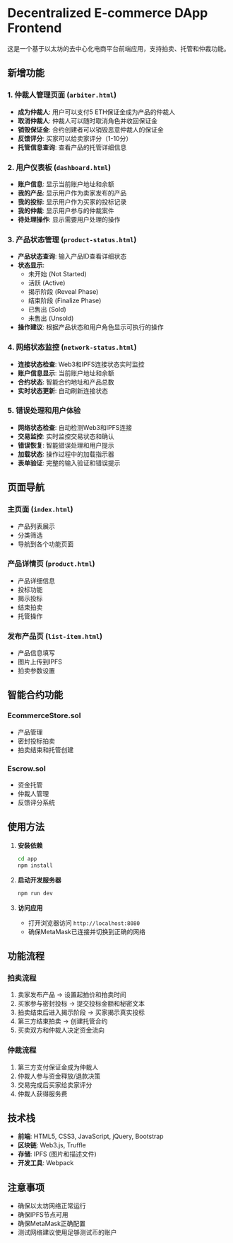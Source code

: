 # Decentralized E-commerce DApp Frontend

这是一个基于以太坊的去中心化电商平台前端应用，支持拍卖、托管和仲裁功能。

## 新增功能

### 1. 仲裁人管理页面 (`arbiter.html`)
- **成为仲裁人**: 用户可以支付5 ETH保证金成为产品的仲裁人
- **取消仲裁人**: 仲裁人可以随时取消角色并收回保证金
- **销毁保证金**: 合约创建者可以销毁恶意仲裁人的保证金
- **反馈评分**: 买家可以给卖家评分（1-10分）
- **托管信息查询**: 查看产品的托管详细信息

### 2. 用户仪表板 (`dashboard.html`)
- **账户信息**: 显示当前账户地址和余额
- **我的产品**: 显示用户作为卖家发布的产品
- **我的投标**: 显示用户作为买家的投标记录
- **我的仲裁**: 显示用户参与的仲裁案件
- **待处理操作**: 显示需要用户处理的操作

### 3. 产品状态管理 (`product-status.html`)
- **产品状态查询**: 输入产品ID查看详细状态
- **状态显示**: 
  - 未开始 (Not Started)
  - 活跃 (Active)
  - 揭示阶段 (Reveal Phase)
  - 结束阶段 (Finalize Phase)
  - 已售出 (Sold)
  - 未售出 (Unsold)
- **操作建议**: 根据产品状态和用户角色显示可执行的操作

### 4. 网络状态监控 (`network-status.html`)
- **连接状态检查**: Web3和IPFS连接状态实时监控
- **账户信息显示**: 当前账户地址和余额
- **合约状态**: 智能合约地址和产品总数
- **实时状态更新**: 自动刷新连接状态

### 5. 错误处理和用户体验
- **网络状态检查**: 自动检测Web3和IPFS连接
- **交易监控**: 实时监控交易状态和确认
- **错误恢复**: 智能错误处理和用户提示
- **加载状态**: 操作过程中的加载指示器
- **表单验证**: 完整的输入验证和错误提示

## 页面导航

### 主页面 (`index.html`)
- 产品列表展示
- 分类筛选
- 导航到各个功能页面

### 产品详情页 (`product.html`)
- 产品详细信息
- 投标功能
- 揭示投标
- 结束拍卖
- 托管操作

### 发布产品页 (`list-item.html`)
- 产品信息填写
- 图片上传到IPFS
- 拍卖参数设置

## 智能合约功能

### EcommerceStore.sol
- 产品管理
- 密封投标拍卖
- 拍卖结束和托管创建

### Escrow.sol
- 资金托管
- 仲裁人管理
- 反馈评分系统

## 使用方法

1. **安装依赖**
   ```bash
   cd app
   npm install
   ```

2. **启动开发服务器**
   ```bash
   npm run dev
   ```

3. **访问应用**
   - 打开浏览器访问 `http://localhost:8080`
   - 确保MetaMask已连接并切换到正确的网络

## 功能流程

### 拍卖流程
1. 卖家发布产品 → 设置起拍价和拍卖时间
2. 买家参与密封投标 → 提交投标金额和秘密文本
3. 拍卖结束后进入揭示阶段 → 买家揭示真实投标
4. 第三方结束拍卖 → 创建托管合约
5. 买卖双方和仲裁人决定资金流向

### 仲裁流程
1. 第三方支付保证金成为仲裁人
2. 仲裁人参与资金释放/退款决策
3. 交易完成后买家给卖家评分
4. 仲裁人获得服务费

## 技术栈

- **前端**: HTML5, CSS3, JavaScript, jQuery, Bootstrap
- **区块链**: Web3.js, Truffle
- **存储**: IPFS (图片和描述文件)
- **开发工具**: Webpack

## 注意事项

- 确保以太坊网络正常运行
- 确保IPFS节点可用
- 确保MetaMask正确配置
- 测试网络建议使用足够测试币的账户 
